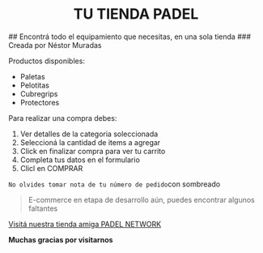 <h1 align="center"> TU TIENDA PADEL </h1>
## Encontrá todo el equipamiento que necesitas, en una sola tienda
### Creada por Néstor Muradas


Productos disponibles:
* Paletas
* Pelotitas
* Cubregrips
* Protectores

Para realizar una compra debes:
1. Ver detalles de la categoria soleccionada
2. Seleccioná la cantidad de items a agregar
3. Click en finalizar compra para ver tu carrito
4. Completa tus datos en el formulario
5. Clicl en COMPRAR

```No olvides tomar nota de tu número de pedido```con sombreado
>E-commerce en etapa de desarrollo aún, puedes encontrar algunos faltantes

[Visitá nuestra tienda amiga PADEL NETWORK](https://www.padelnetwork.com/)

**Muchas gracias por visitarnos**


